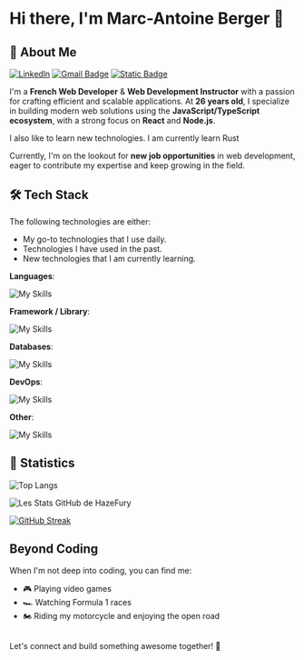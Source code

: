 # Hi there, I'm Marc-Antoine Berger 👋

## 🚀 About Me

[![Linkedln](https://img.shields.io/badge/LinkedIn-0077B5?style=flat-square&logo=linkedin&logoColor=white)](https://www.linkedin.com/in/marc-antoine-berger/)
[![Gmail Badge](https://img.shields.io/badge/-Gmail-c14438?style=flat-square&logo=Gmail&logoColor=white&link=mailto:mab.dev69@gmail.com)](mailto:mab.dev69@gmail.com)
[![Static Badge](https://img.shields.io/badge/My_Portfolio-yellow?style=flat-square&link=https%3A%2F%2Fmab-dev.com%2F)](https://www.mab-dev.com)

I'm a **French Web Developer** & **Web Development Instructor** with a passion for crafting efficient and scalable applications. At **26 years old**, I specialize in building modern web solutions using the **JavaScript/TypeScript ecosystem**, with a strong focus on **React** and **Node.js**.

I also like to learn new technologies. I am currently learn Rust 

Currently, I'm on the lookout for **new job opportunities** in web development, eager to contribute my expertise and keep growing in the field.

## 🛠️ Tech Stack
The following technologies are either:

- My go-to technologies that I use daily.
- Technologies I have used in the past.
- New technologies that I am currently learning.




 **Languages**:

![My Skills](https://skillicons.dev/icons?i=html,css,js,ts,rust,bash)

**Framework / Library**: 

![My Skills](https://skillicons.dev/icons?i=react,next,nodejs,express,tailwind,materialui,sass,jest,apollo,graphql)

**Databases**:

![My Skills](https://skillicons.dev/icons?i=mysql,postgres,sqlite,supabase)

**DevOps**: 

![My Skills](https://skillicons.dev/icons?i=docker,githubactions,jenkins,aws,netlify,nginx)

**Other**:

![My Skills](https://skillicons.dev/icons?i=git,github,gitlab,vscode,windows,linux,figma,npm,postman,vite)

## 🔎 Statistics

![Top Langs](https://github-readme-stats.vercel.app/api/top-langs/?username=HazeFury&layout=compact&title_color=ffffff&text_color=c9cacc&icon_color=2bbc8a&bg_color=1d1f21)

![Les Stats GitHub de HazeFury](https://github-readme-stats.vercel.app/api?username=HazeFury&show_icons=true&line_height=27&count_private=true&title_color=ffffff&text_color=c9cacc&icon_color=3ddc77&bg_color=1d1f21)

[![GitHub Streak](https://streak-stats.demolab.com?user=HazeFury&theme=soft-green&border_radius=4&hide_current_streak=true)](https://git.io/streak-stats)

<!-- [![Ashutosh's github activity graph](https://github-readme-activity-graph.vercel.app/graph?username=HazeFury&theme=github-compact)] -->

<!-- <div align="center">
<a href="https://www.adamalston.com/"><img height="137px" src="https://github-readme-stats.vercel.app/api?username=HazeFury&hide_title=true&hide_border=true&show_icons=true&include_all_commits=true&count_private=true&line_height=21&text_color=000&icon_color=000&bg_color=0,ea6161,ffc64d,fffc4d,52fa5a&theme=graywhite" /><img height="137px" src="https://github-readme-stats.vercel.app/api/top-langs/?username=HazeFury&hide=html&hide_title=true&hide_border=true&layout=compact&langs_count=6&exclude_repo=comp426,Redventures-Movie-Quotes&text_color=000&icon_color=fff&bg_color=0,52fa5a,4dfcff,c64dff&theme=graywhite" /></a>
<img src="https://streak-stats.demolab.com?user=HazeFury&theme=soft-green&border_radius=4&hide_current_streak=true">
</div> -->

##  Beyond Coding

When I'm not deep into coding, you can find me:
- 🎮 Playing video games
- 🏎️ Watching Formula 1 races
- 🏍️ Riding my motorcycle and enjoying the open road

##
Let's connect and build something awesome together! 🚀